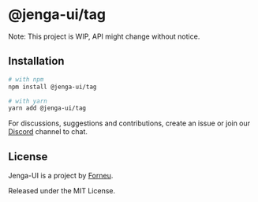 # @jenga-ui/tag

Note: This project is WIP, API might change without notice.

## Installation

```sh
# with npm
npm install @jenga-ui/tag

# with yarn
yarn add @jenga-ui/tag
```

For discussions, suggestions and contributions, create an issue or join our [Discord](https://discord.gg/sHnHPnAPZj) channel to chat.

## License

Jenga-UI is a project by [Forneu](https://forneu.com).

Released under the MIT License.
